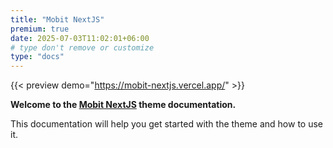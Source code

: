 ```yaml
---
title: "Mobit NextJS"
premium: true
date: 2025-07-03T11:02:01+06:00
# type don't remove or customize
type: "docs"
---
```


{{< preview demo="https://mobit-nextjs.vercel.app/" >}}

**Welcome to the [Mobit NextJS](https://themefisher.com/products/mobit-nextjs/) theme documentation.**

This documentation will help you get started with the theme and how to use it.
